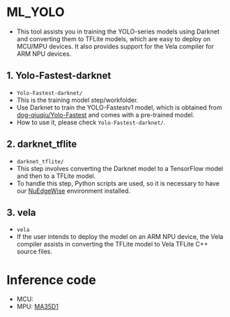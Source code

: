 # ML_YOLO
- This tool assists you in training the YOLO-series models using Darknet and converting them to TFLite models, which are easy to deploy on MCU/MPU devices. It also provides support for the Vela compiler for ARM NPU devices.
## 1. Yolo-Fastest-darknet
- `Yolo-Fastest-darknet/`
- This is the training model step/workfolder.
- Use Darknet to train the YOLO-Fastestv1 model, which is obtained from [dog-qiuqiu/Yolo-Fastest](https://github.com/dog-qiuqiu/Yolo-Fastest) and comes with a pre-trained model.
- How to use it, please check `Yolo-Fastest-darknet/`.
## 2. darknet_tflite
- `darknet_tflite/`
- This step involves converting the Darknet model to a TensorFlow model and then to a TFLite model.
- To handle this step, Python scripts are used, so it is necessary to have our [NuEdgeWise](https://github.com/OpenNuvoton/NuEdgeWise) environment installed.   
## 3. vela
- `vela`
- If the user intends to deploy the model on an ARM NPU device, the Vela compiler assists in converting the TFLite model to Vela TFLite C++ source files.

# Inference code
- MCU: 
- MPU: [MA35D1](https://github.com/OpenNuvoton/MA35D1_Linux_Applications/tree/master/machine_learning)
